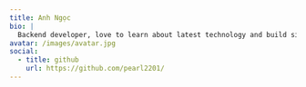 ```yaml
---
title: Anh Ngọc
bio: |
  Backend developer, love to learn about latest technology and build side projects.
avatar: /images/avatar.jpg
social:
  - title: github
    url: https://github.com/pearl2201/
---
```

